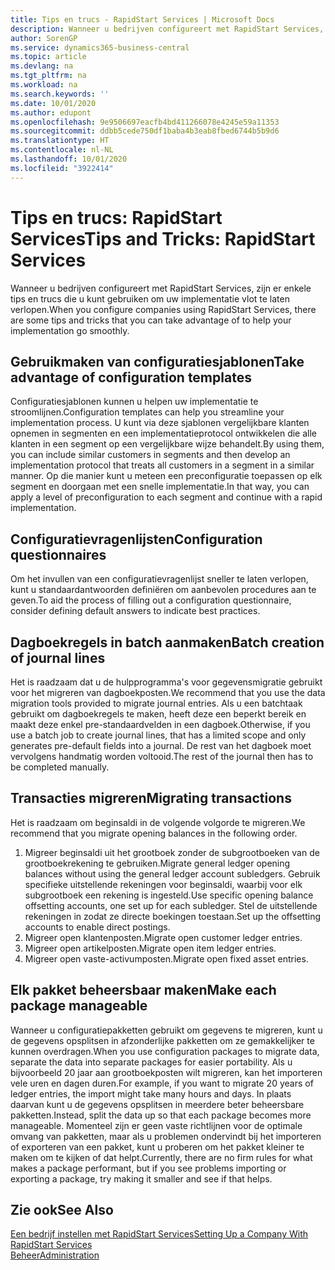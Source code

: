 ```yaml
---
title: Tips en trucs - RapidStart Services | Microsoft Docs
description: Wanneer u bedrijven configureert met RapidStart Services, zijn er enkele tips en trucs die u kunt gebruiken om uw implementatie vlot te laten verlopen.
author: SorenGP
ms.service: dynamics365-business-central
ms.topic: article
ms.devlang: na
ms.tgt_pltfrm: na
ms.workload: na
ms.search.keywords: ''
ms.date: 10/01/2020
ms.author: edupont
ms.openlocfilehash: 9e9506697eacfb4bd411266078e4245e59a11353
ms.sourcegitcommit: ddbb5cede750df1baba4b3eab8fbed6744b5b9d6
ms.translationtype: HT
ms.contentlocale: nl-NL
ms.lasthandoff: 10/01/2020
ms.locfileid: "3922414"
---
```

# <a name="tips-and-tricks-rapidstart-services"></a><span data-ttu-id="bb4f7-103">Tips en trucs: RapidStart Services</span><span class="sxs-lookup"><span data-stu-id="bb4f7-103">Tips and Tricks: RapidStart Services</span></span>

<span data-ttu-id="bb4f7-104">Wanneer u bedrijven configureert met RapidStart Services, zijn er enkele tips en trucs die u kunt gebruiken om uw implementatie vlot te laten verlopen.</span><span class="sxs-lookup"><span data-stu-id="bb4f7-104">When you configure companies using RapidStart Services, there are some tips and tricks that you can take advantage of to help your implementation go smoothly.</span></span>  

## <a name="take-advantage-of-configuration-templates"></a><span data-ttu-id="bb4f7-105">Gebruikmaken van configuratiesjablonen</span><span class="sxs-lookup"><span data-stu-id="bb4f7-105">Take advantage of configuration templates</span></span>

<span data-ttu-id="bb4f7-106">Configuratiesjablonen kunnen u helpen uw implementatie te stroomlijnen.</span><span class="sxs-lookup"><span data-stu-id="bb4f7-106">Configuration templates can help you streamline your implementation process.</span></span> <span data-ttu-id="bb4f7-107">U kunt via deze sjablonen vergelijkbare klanten opnemen in segmenten en een implementatieprotocol ontwikkelen die alle klanten in een segment op een vergelijkbare wijze behandelt.</span><span class="sxs-lookup"><span data-stu-id="bb4f7-107">By using them, you can include similar customers in segments and then develop an implementation protocol that treats all customers in a segment in a similar manner.</span></span> <span data-ttu-id="bb4f7-108">Op die manier kunt u meteen een preconfiguratie toepassen op elk segment en doorgaan met een snelle implementatie.</span><span class="sxs-lookup"><span data-stu-id="bb4f7-108">In that way, you can apply a level of preconfiguration to each segment and continue with a rapid implementation.</span></span>  

## <a name="configuration-questionnaires"></a><span data-ttu-id="bb4f7-109">Configuratievragenlijsten</span><span class="sxs-lookup"><span data-stu-id="bb4f7-109">Configuration questionnaires</span></span>

<span data-ttu-id="bb4f7-110">Om het invullen van een configuratievragenlijst sneller te laten verlopen, kunt u standaardantwoorden definiëren om aanbevolen procedures aan te geven.</span><span class="sxs-lookup"><span data-stu-id="bb4f7-110">To aid the process of filling out a configuration questionnaire, consider defining default answers to indicate best practices.</span></span>  

## <a name="batch-creation-of-journal-lines"></a><span data-ttu-id="bb4f7-111">Dagboekregels in batch aanmaken</span><span class="sxs-lookup"><span data-stu-id="bb4f7-111">Batch creation of journal lines</span></span>

<span data-ttu-id="bb4f7-112">Het is raadzaam dat u de hulpprogramma's voor gegevensmigratie gebruikt voor het migreren van dagboekposten.</span><span class="sxs-lookup"><span data-stu-id="bb4f7-112">We recommend that you use the data migration tools provided to migrate journal entries.</span></span> <span data-ttu-id="bb4f7-113">Als u een batchtaak gebruikt om dagboekregels te maken, heeft deze een beperkt bereik en maakt deze enkel pre-standaardvelden in een dagboek.</span><span class="sxs-lookup"><span data-stu-id="bb4f7-113">Otherwise, if you use a batch job to create journal lines, that has a limited scope and only generates pre-default fields into a journal.</span></span> <span data-ttu-id="bb4f7-114">De rest van het dagboek moet vervolgens handmatig worden voltooid.</span><span class="sxs-lookup"><span data-stu-id="bb4f7-114">The rest of the journal then has to be completed manually.</span></span>  

## <a name="migrating-transactions"></a><span data-ttu-id="bb4f7-115">Transacties migreren</span><span class="sxs-lookup"><span data-stu-id="bb4f7-115">Migrating transactions</span></span>

<span data-ttu-id="bb4f7-116">Het is raadzaam om beginsaldi in de volgende volgorde te migreren.</span><span class="sxs-lookup"><span data-stu-id="bb4f7-116">We recommend that you migrate opening balances in the following order.</span></span> <!--Be aware that you cannot insert ledger entries directly. Instead you must use journals to post the journal lines-->

1. <span data-ttu-id="bb4f7-117">Migreer beginsaldi uit het grootboek zonder de subgrootboeken van de grootboekrekening te gebruiken.</span><span class="sxs-lookup"><span data-stu-id="bb4f7-117">Migrate general ledger opening balances without using the general ledger account subledgers.</span></span> <span data-ttu-id="bb4f7-118">Gebruik specifieke uitstellende rekeningen voor beginsaldi, waarbij voor elk subgrootboek een rekening is ingesteld.</span><span class="sxs-lookup"><span data-stu-id="bb4f7-118">Use specific opening balance offsetting accounts, one set up for each subledger.</span></span> <span data-ttu-id="bb4f7-119">Stel de uitstellende rekeningen in zodat ze directe boekingen toestaan.</span><span class="sxs-lookup"><span data-stu-id="bb4f7-119">Set up the offsetting accounts to enable direct postings.</span></span>  
2. <span data-ttu-id="bb4f7-120">Migreer open klantenposten.</span><span class="sxs-lookup"><span data-stu-id="bb4f7-120">Migrate open customer ledger entries.</span></span>  <!--work on these-->
3. <span data-ttu-id="bb4f7-121">Migreer open artikelposten.</span><span class="sxs-lookup"><span data-stu-id="bb4f7-121">Migrate open item ledger entries.</span></span>  
4. <span data-ttu-id="bb4f7-122">Migreer open vaste-activumposten.</span><span class="sxs-lookup"><span data-stu-id="bb4f7-122">Migrate open fixed asset entries.</span></span>  

## <a name="make-each-package-manageable"></a><span data-ttu-id="bb4f7-123">Elk pakket beheersbaar maken</span><span class="sxs-lookup"><span data-stu-id="bb4f7-123">Make each package manageable</span></span>

<span data-ttu-id="bb4f7-124">Wanneer u configuratiepakketten gebruikt om gegevens te migreren, kunt u de gegevens opsplitsen in afzonderlijke pakketten om ze gemakkelijker te kunnen overdragen.</span><span class="sxs-lookup"><span data-stu-id="bb4f7-124">When you use configuration packages to migrate data, separate the data into separate packages for easier portability.</span></span> <span data-ttu-id="bb4f7-125">Als u bijvoorbeeld 20 jaar aan grootboekposten wilt migreren, kan het importeren vele uren en dagen duren.</span><span class="sxs-lookup"><span data-stu-id="bb4f7-125">For example, if you want to migrate 20 years of ledger entries, the import might take many hours and days.</span></span> <span data-ttu-id="bb4f7-126">In plaats daarvan kunt u de gegevens opsplitsen in meerdere beter beheersbare pakketten.</span><span class="sxs-lookup"><span data-stu-id="bb4f7-126">Instead, split the data up so that each package becomes more manageable.</span></span> <span data-ttu-id="bb4f7-127">Momenteel zijn er geen vaste richtlijnen voor de optimale omvang van pakketten, maar als u problemen ondervindt bij het importeren of exporteren van een pakket, kunt u proberen om het pakket kleiner te maken om te kijken of dat helpt.</span><span class="sxs-lookup"><span data-stu-id="bb4f7-127">Currently, there are no firm rules for what makes a package performant, but if you see problems importing or exporting a package, try making it smaller and see if that helps.</span></span>  

## <a name="see-also"></a><span data-ttu-id="bb4f7-128">Zie ook</span><span class="sxs-lookup"><span data-stu-id="bb4f7-128">See Also</span></span>

[<span data-ttu-id="bb4f7-129">Een bedrijf instellen met RapidStart Services</span><span class="sxs-lookup"><span data-stu-id="bb4f7-129">Setting Up a Company With RapidStart Services</span></span>](admin-set-up-a-company-with-rapidstart.md)  
[<span data-ttu-id="bb4f7-130">Beheer</span><span class="sxs-lookup"><span data-stu-id="bb4f7-130">Administration</span></span>](admin-setup-and-administration.md)  
